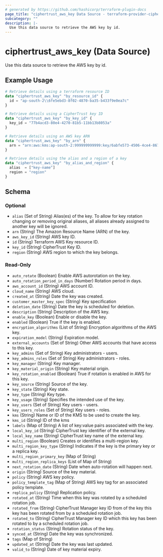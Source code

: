 ```yaml
---
# generated by https://github.com/hashicorp/terraform-plugin-docs
page_title: "ciphertrust_aws_key Data Source - terraform-provider-ciphertrust-v1"
subcategory: ""
description: |-
  Use this data source to retrieve the AWS key by id.
---
```


# ciphertrust_aws_key (Data Source)

Use this data source to retrieve the AWS key by id.

## Example Usage

```terraform
# Retrieve details using a terraform resource ID
data "ciphertrust_aws_key" "by_resource_id" {
  id = "ap-south-2\\6fe5ebd3-8f02-4870-ba35-b433f9e0ea7c"
}

# Retrieve details using a CipherTrust key ID
data "ciphertrust_aws_key" "by_key_id" {
  key_id = "77b4acd3-80e4-4270-81b5-11bb13b8053a"
}

# Retrieve details using an AWS key ARN
data "ciphertrust_aws_key" "by_arn" {
  arn = "arn:aws:kms:ap-south-2:999999999999:key/6abfe573-4506-4ce4-8672-3af42f552d42"
}

# Retrieve details using the alias and a region of a key
data "ciphertrust_aws_key" "by_alias_and_region" {
  alias  = ["key-name"]
  region = "region"
}
```

<!-- schema generated by tfplugindocs -->
## Schema

### Optional

- `alias` (Set of String) Alias(es) of the key. To allow for key rotation changing or removing original aliases, all aliases already assigned to another key will be ignored.
- `arn` (String) The Amazon Resource Name (ARN) of the key.
- `aws_key_id` (String) AWS key ID.
- `id` (String) Terraform AWS Key resource ID.
- `key_id` (String) CipherTrust Key ID.
- `region` (String) AWS region to which the key belongs.

### Read-Only

- `auto_rotate` (Boolean) Enable AWS autorotation on the key.
- `auto_rotation_period_in_days` (Number) Rotation period in days.
- `aws_account_id` (String) AWS account ID.
- `cloud_name` (String) AWS cloud.
- `created_at` (String) Date the key was created.
- `customer_master_key_spec` (String) Key specification
- `deletion_date` (String) Date the key is scheduled for deletion.
- `description` (String) Description of the AWS key.
- `enable_key` (Boolean) Enable or disable the key.
- `enabled` (Boolean) True if the key is enabled.
- `encryption_algorithms` (List of String) Encryption algorithms of the AWS key.
- `expiration_model` (String) Expiration model.
- `external_accounts` (Set of String) Other AWS accounts that have access to this key.
- `key_admins` (Set of String) Key administrators - users.
- `key_admins_roles` (Set of String) Key administrators - roles.
- `key_manager` (String) Key manager.
- `key_material_origin` (String) Key material origin.
- `key_rotation_enabled` (Boolean) True if rotation is enabled in AWS for this key.
- `key_source` (String) Source of the key.
- `key_state` (String) Key state.
- `key_type` (String) Key type.
- `key_usage` (String) Specifies the intended use of the key.
- `key_users` (Set of String) Key users - users.
- `key_users_roles` (Set of String) Key users - roles.
- `kms` (String) Name or ID of the KMS to be used to create the key.
- `kms_id` (String) ID of the kms
- `labels` (Map of String) A list of key:value pairs associated with the key.
- `local_key_id` (String) CipherTrust key identifier of the external key.
- `local_key_name` (String) CipherTrust key name of the external key.
- `multi_region` (Boolean) Creates or identifies a multi-region key.
- `multi_region_key_type` (String) Indicates if the key is the primary key or a replica key.
- `multi_region_primary_key` (Map of String)
- `multi_region_replica_keys` (List of Map of String)
- `next_rotation_date` (String) Date when auto-rotation will happen next.
- `origin` (String) Source of the key material.
- `policy` (String) AWS key policy.
- `policy_template_tag` (Map of String) AWS key tag for an associated policy template.
- `replica_policy` (String) Replication policy.
- `rotated_at` (String) Time when this key was rotated by a scheduled rotation job.
- `rotated_from` (String) CipherTrust Manager key ID from of the key this key has been rotated from by a scheduled rotation job.
- `rotated_to` (String) CipherTrust Manager key ID which this key has been rotated to by a scheduled rotation job.
- `rotation_status` (String) Rotation status of the key.
- `synced_at` (String) Date the key was synchronized.
- `tags` (Map of String)
- `updated_at` (String) Date the key was last updated.
- `valid_to` (String) Date of key material expiry.


